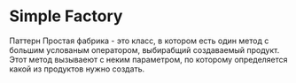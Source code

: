 # Simple Factory

Паттерн Простая фабрика - это класс, в котором есть один метод с большим услованым оператором,
выбирабщий создаваемый продукт. Этот метод вызываеют с неким параметром, по которому определяется
какой из продуктов нужно создать.
